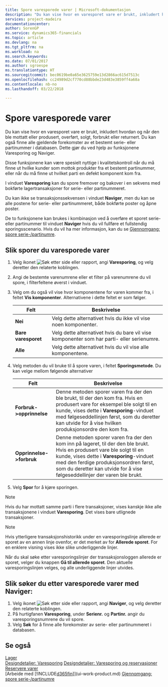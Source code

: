 ```yaml
---
title: Spore varesporede varer | Microsoft-dokumentasjon
description: "Du kan vise hvor en varesporet vare er brukt, inkludert hvordan og når den ble mottatt eller produsert, overført, solgt, forbrukt eller returnert. Du kan også finne alle gjeldende forekomster av et bestemt serie- eller partinummer i databasen. Dette gjør du ved hjelp av funksjonene Varesporing og Naviger."
services: project-madeira
documentationcenter: 
author: SorenGP
ms.service: dynamics365-financials
ms.topic: article
ms.devlang: na
ms.tgt_pltfrm: na
ms.workload: na
ms.search.keywords: 
ms.date: 07/01/2017
ms.author: sgroespe
ms.translationtype: HT
ms.sourcegitcommit: bec0619be0a65e3625759e13d2866ac615d7513c
ms.openlocfilehash: cc24989d2cf770cd88bbde23d483e3859ff4a68a
ms.contentlocale: nb-no
ms.lasthandoff: 03/22/2018

---
```

# <a name="trace-item-tracked-items"></a>Spore varesporede varer
Du kan vise hvor en varesporet vare er brukt, inkludert hvordan og når den ble mottatt eller produsert, overført, solgt, forbrukt eller returnert. Du kan også finne alle gjeldende forekomster av et bestemt serie- eller partinummer i databasen. Dette gjør du ved hjelp av funksjonene Varesporing og Naviger.  

 Disse funksjonene kan være spesielt nyttige i kvalitetskontroll når du må finne ut hvilke kunder som mottok produkter fra et bestemt partinummer, eller når du må finne ut hvilket parti en defekt komponent kom fra.  

 I vinduet **Varesporing** kan du spore fremover og bakover i en sekvens med bokførte lagertransaksjoner for serie- eller partinummeret.  

 Du kan ikke se transaksjonssekvensen i vinduet **Naviger**, men du kan se alle postene for serie- eller partinummeret, både bokførte poster og åpne poster.  

 De to funksjonene kan brukes i kombinasjon ved å overføre et sporet serie- eller partinummer til vinduet **Naviger** hvis du vil fullføre et fullstendig sporingsscenario. Hvis du vil ha mer informasjon, kan du se [Gjennomgang: spore serie-/partinumre](walkthrough-tracing-serial-lot-numbers.md).  

## <a name="to-trace-item-tracked-items"></a>Slik sporer du varesporede varer  

1.  Velg ikonet ![Søk etter side eller rapport](media/ui-search/search_small.png "Søk etter side eller rapport"), angi **Varesporing**, og velg deretter den relaterte koblingen.  
2.  Angi de bestemte varenumrene eller et filter på varenumrene du vil spore, i filterfeltene øverst i vinduet.  
3.  Velg om du også vil vise hvor komponentene for varen kommer fra, i feltet **Vis komponenter**. Alternativene i dette feltet er som følger.  

    |Felt|Beskrivelse|  
    |----------------------------------|---------------------------------------|  
    |**Nei**|Velg dette alternativet hvis du ikke vil vise noen komponenter.|  
    |**Bare varesporet**|Velg dette alternativet hvis du bare vil vise komponenter som har parti- eller serienumre.|  
    |**Alle**|Velg dette alternativet hvis du vil vise alle komponentene.|  

4.  Velg metoden du vil bruke til å spore varen, i feltet **Sporingsmetode**. Du kan velge mellom følgende alternativer  

    |Felt|Beskrivelse|  
    |----------------------------------|---------------------------------------|  
    |**Forbruk->opprinnelse**|Denne metoden sporer varen fra der den ble brukt, til der den kom fra. Hvis en produsert vare for eksempel ble solgt til en kunde, vises dette i **Varesporing**-vinduet med følgeseddellinjen først, som du deretter kan utvide for å vise hvilken produksjonsordre den kom fra.|  
    |**Opprinnelse->forbruk**|Denne metoden sporer varen fra der den kom inn på lageret, til der den ble brukt. Hvis en produsert vare ble solgt til en kunde, vises dette i **Varesporing**-vinduet med den ferdige produksjonsordren først, som du deretter kan utvide for å vise følgeseddellinjer der varen ble brukt.|  

5.  Velg **Spor** for å kjøre sporingen.  

> [!NOTE]  
>  Hvis du har mottatt samme parti i flere transaksjoner, vises kanskje ikke alle transaksjonene i vinduet **Varesporing**. Det vises bare utlignede transaksjoner.  

> [!NOTE]  
>  Hvis ytterligere transaksjonshistorikk under en varesporingslinje allerede er sporet av en annen linje ovenfor, er det merket av for **Allerede sporet**. For en enklere visning vises ikke slike underliggende linjer.  
>   
>  Når du skal søke etter varesporingslinjer der transaksjonsloggen allerede er sporet, velger du knappen **Gå til allerede sporet**. Den aktuelle varesporingslinjen velges, og alle underliggende linjer utvides.  

## <a name="to-find-item-tracked-items-with-navigate"></a>Slik søker du etter varesporede varer med Naviger:  

1.  Velg ikonet ![Søk etter side eller rapport](media/ui-search/search_small.png "Ikonet Søk etter side eller rapport"), angi **Naviger**, og velg deretter den relaterte koblingen.  
2.  På hurtigfanen **Varesporing**, under **Serienr.** og **Partinr.** angir du varesporingsnumrene du vil spore.  
3.  Velg **Søk** for å finne alle forekomster av serie- eller partinummeret i databasen.  

## <a name="see-also"></a>Se også  
[Lager](inventory-manage-inventory.md)  
[Designdetaljer: Varesporing](design-details-item-tracking.md)
[Designdetaljer: Varesporing og reservasjoner](design-details-item-tracking-and-reservations.md)  
[Reservere varer](inventory-how-to-reserve-items.md)  
[Arbeide med [!INCLUDE[d365fin](includes/d365fin_md.md)]](ui-work-product.md)
[Gjennomgang: spore serie-/partinumre](walkthrough-tracing-serial-lot-numbers.md)

